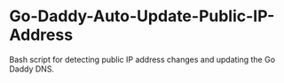 # Go-Daddy-Auto-Update-Public-IP-Address
Bash script for detecting public IP address changes and updating the Go Daddy DNS.
